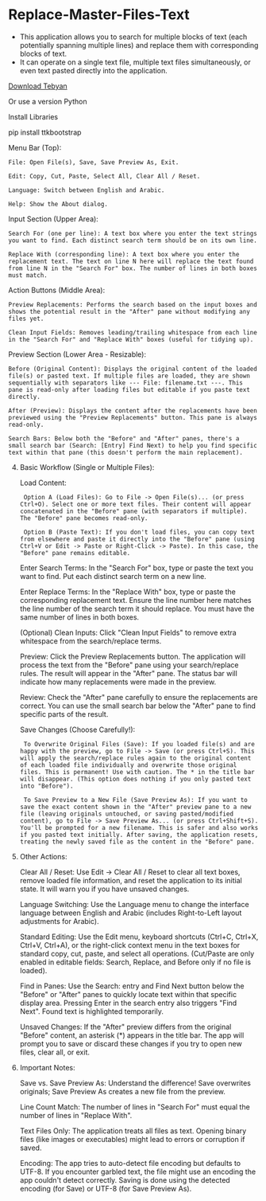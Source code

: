 # Replace-Master-Files-Text
- This application allows you to search for multiple blocks of text (each potentially spanning multiple lines) and replace them with corresponding blocks of text.
- It can operate on a single text file, multiple text files simultaneously, or even text pasted directly into the application.

[Download Tebyan](https://github.com/MrGamesKingPro/Replace-Master-Files-Text/releases/tag/Replace.Master.Files.Text)

Or use a version Python

Install Libraries

pip install ttkbootstrap

Menu Bar (Top):

    File: Open File(s), Save, Save Preview As, Exit.

    Edit: Copy, Cut, Paste, Select All, Clear All / Reset.

    Language: Switch between English and Arabic.

    Help: Show the About dialog.

Input Section (Upper Area):

    Search For (one per line): A text box where you enter the text strings you want to find. Each distinct search term should be on its own line.

    Replace With (corresponding line): A text box where you enter the replacement text. The text on line N here will replace the text found from line N in the "Search For" box. The number of lines in both boxes must match.

Action Buttons (Middle Area):

    Preview Replacements: Performs the search based on the input boxes and shows the potential result in the "After" pane without modifying any files yet.

    Clean Input Fields: Removes leading/trailing whitespace from each line in the "Search For" and "Replace With" boxes (useful for tidying up).

Preview Section (Lower Area - Resizable):

    Before (Original Content): Displays the original content of the loaded file(s) or pasted text. If multiple files are loaded, they are shown sequentially with separators like --- File: filename.txt ---. This pane is read-only after loading files but editable if you paste text directly.

    After (Preview): Displays the content after the replacements have been previewed using the "Preview Replacements" button. This pane is always read-only.

    Search Bars: Below both the "Before" and "After" panes, there's a small search bar (Search: [Entry] Find Next) to help you find specific text within that pane (this doesn't perform the main replacement).

4. Basic Workflow (Single or Multiple Files):

    Load Content:

        Option A (Load Files): Go to File -> Open File(s)... (or press Ctrl+O). Select one or more text files. Their content will appear concatenated in the "Before" pane (with separators if multiple). The "Before" pane becomes read-only.

        Option B (Paste Text): If you don't load files, you can copy text from elsewhere and paste it directly into the "Before" pane (using Ctrl+V or Edit -> Paste or Right-Click -> Paste). In this case, the "Before" pane remains editable.

    Enter Search Terms: In the "Search For" box, type or paste the text you want to find. Put each distinct search term on a new line.

    Enter Replace Terms: In the "Replace With" box, type or paste the corresponding replacement text. Ensure the line number here matches the line number of the search term it should replace. You must have the same number of lines in both boxes.

    (Optional) Clean Inputs: Click "Clean Input Fields" to remove extra whitespace from the search/replace terms.

    Preview: Click the Preview Replacements button. The application will process the text from the "Before" pane using your search/replace rules. The result will appear in the "After" pane. The status bar will indicate how many replacements were made in the preview.

    Review: Check the "After" pane carefully to ensure the replacements are correct. You can use the small search bar below the "After" pane to find specific parts of the result.

    Save Changes (Choose Carefully!):

        To Overwrite Original Files (Save): If you loaded file(s) and are happy with the preview, go to File -> Save (or press Ctrl+S). This will apply the search/replace rules again to the original content of each loaded file individually and overwrite those original files. This is permanent! Use with caution. The * in the title bar will disappear. (This option does nothing if you only pasted text into "Before").

        To Save Preview to a New File (Save Preview As): If you want to save the exact content shown in the "After" preview pane to a new file (leaving originals untouched, or saving pasted/modified content), go to File -> Save Preview As... (or press Ctrl+Shift+S). You'll be prompted for a new filename. This is safer and also works if you pasted text initially. After saving, the application resets, treating the newly saved file as the content in the "Before" pane.

5. Other Actions:

    Clear All / Reset: Use Edit -> Clear All / Reset to clear all text boxes, remove loaded file information, and reset the application to its initial state. It will warn you if you have unsaved changes.

    Language Switching: Use the Language menu to change the interface language between English and Arabic (includes Right-to-Left layout adjustments for Arabic).

    Standard Editing: Use the Edit menu, keyboard shortcuts (Ctrl+C, Ctrl+X, Ctrl+V, Ctrl+A), or the right-click context menu in the text boxes for standard copy, cut, paste, and select all operations. (Cut/Paste are only enabled in editable fields: Search, Replace, and Before only if no file is loaded).

    Find in Panes: Use the Search: entry and Find Next button below the "Before" or "After" panes to quickly locate text within that specific display area. Pressing Enter in the search entry also triggers "Find Next". Found text is highlighted temporarily.

    Unsaved Changes: If the "After" preview differs from the original "Before" content, an asterisk (*) appears in the title bar. The app will prompt you to save or discard these changes if you try to open new files, clear all, or exit.

6. Important Notes:

    Save vs. Save Preview As: Understand the difference! Save overwrites originals; Save Preview As creates a new file from the preview.

    Line Count Match: The number of lines in "Search For" must equal the number of lines in "Replace With".

    Text Files Only: The application treats all files as text. Opening binary files (like images or executables) might lead to errors or corruption if saved.

    Encoding: The app tries to auto-detect file encoding but defaults to UTF-8. If you encounter garbled text, the file might use an encoding the app couldn't detect correctly. Saving is done using the detected encoding (for Save) or UTF-8 (for Save Preview As).
